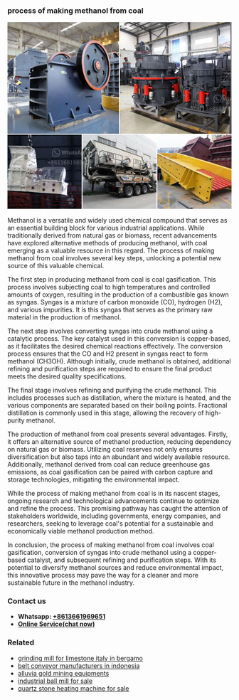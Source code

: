 <h3>process of making methanol from coal</h3><img src='1708587200.jpg' alt=''><p>Methanol is a versatile and widely used chemical compound that serves as an essential building block for various industrial applications. While traditionally derived from natural gas or biomass, recent advancements have explored alternative methods of producing methanol, with coal emerging as a valuable resource in this regard. The process of making methanol from coal involves several key steps, unlocking a potential new source of this valuable chemical.</p><p>The first step in producing methanol from coal is coal gasification. This process involves subjecting coal to high temperatures and controlled amounts of oxygen, resulting in the production of a combustible gas known as syngas. Syngas is a mixture of carbon monoxide (CO), hydrogen (H2), and various impurities. It is this syngas that serves as the primary raw material in the production of methanol.</p><p>The next step involves converting syngas into crude methanol using a catalytic process. The key catalyst used in this conversion is copper-based, as it facilitates the desired chemical reactions effectively. The conversion process ensures that the CO and H2 present in syngas react to form methanol (CH3OH). Although initially, crude methanol is obtained, additional refining and purification steps are required to ensure the final product meets the desired quality specifications.</p><p>The final stage involves refining and purifying the crude methanol. This includes processes such as distillation, where the mixture is heated, and the various components are separated based on their boiling points. Fractional distillation is commonly used in this stage, allowing the recovery of high-purity methanol.</p><p>The production of methanol from coal presents several advantages. Firstly, it offers an alternative source of methanol production, reducing dependency on natural gas or biomass. Utilizing coal reserves not only ensures diversification but also taps into an abundant and widely available resource. Additionally, methanol derived from coal can reduce greenhouse gas emissions, as coal gasification can be paired with carbon capture and storage technologies, mitigating the environmental impact.</p><p>While the process of making methanol from coal is in its nascent stages, ongoing research and technological advancements continue to optimize and refine the process. This promising pathway has caught the attention of stakeholders worldwide, including governments, energy companies, and researchers, seeking to leverage coal's potential for a sustainable and economically viable methanol production method.</p><p>In conclusion, the process of making methanol from coal involves coal gasification, conversion of syngas into crude methanol using a copper-based catalyst, and subsequent refining and purification steps. With its potential to diversify methanol sources and reduce environmental impact, this innovative process may pave the way for a cleaner and more sustainable future in the methanol industry.</p><h3>Contact us</h3><ul><li><strong>Whatsapp:&nbsp;<a href="https://wa.me/8613661969651">+8613661969651</a></strong></li><li><a href="https://swt.shibang-china.com/?git&amp;zhl&amp;process of making methanol from coal"><strong>Online Service(chat now)</strong></a></li></ul><h3>Related</h3><ul><li><a href='grinding mill for limestone italy in bergamo.md'>grinding mill for limestone italy in bergamo</a></li><li><a href='belt conveyor manufacturers in indonesia.md'>belt conveyor manufacturers in indonesia</a></li><li><a href='alluvia gold mining equipments.md'>alluvia gold mining equipments</a></li><li><a href='industrial ball mill for sale.md'>industrial ball mill for sale</a></li><li><a href='quartz stone heating machine for sale.md'>quartz stone heating machine for sale</a></li></ul>